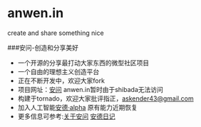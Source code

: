 anwen.in
========

create and share something nice

###安问-创造和分享美好

* 一个开源的分享最打动大家东西的微型社区项目
* 一个自由的理想主义创造平台
* 正在不断开发中，欢迎大家fork
* 项目网址：[安问](http://i.askender.com/) anwen.in暂时由于shibada无法访问
* 构建于tornado，欢迎大家批评指正，askender43@gmail.com
* 加入人工智能[安德·alpha](http://i.askender.com/ande) 原有能力近期恢复
* 更多信息可参考:[关于安问](http://i.askender.com/about) [安德日记](http://i.askender.com/andelog)
